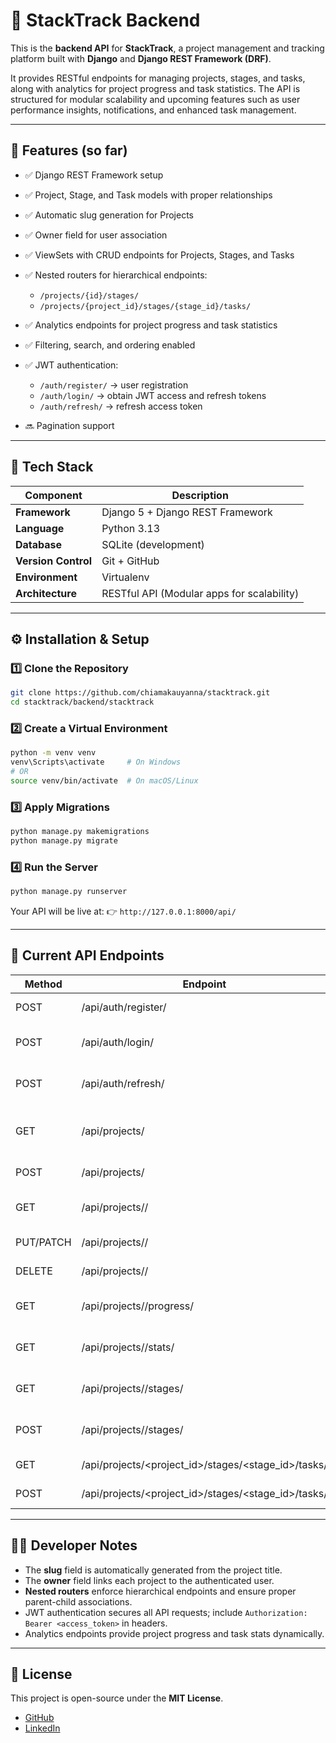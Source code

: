 # 🧠 StackTrack Backend

This is the **backend API** for **StackTrack**, a project management and tracking platform built with **Django** and **Django REST Framework (DRF)**.

It provides RESTful endpoints for managing projects, stages, and tasks, along with analytics for project progress and task statistics. The API is structured for modular scalability and upcoming features such as user performance insights, notifications, and enhanced task management.

---

## 🚀 Features (so far)

* ✅ Django REST Framework setup
* ✅ Project, Stage, and Task models with proper relationships
* ✅ Automatic slug generation for Projects
* ✅ Owner field for user association
* ✅ ViewSets with CRUD endpoints for Projects, Stages, and Tasks
* ✅ Nested routers for hierarchical endpoints:

  * `/projects/{id}/stages/`
  * `/projects/{project_id}/stages/{stage_id}/tasks/`
* ✅ Analytics endpoints for project progress and task statistics
* ✅ Filtering, search, and ordering enabled
* ✅ JWT authentication:

  * `/auth/register/` → user registration
  * `/auth/login/` → obtain JWT access and refresh tokens
  * `/auth/refresh/` → refresh access token
* 🔜 Pagination support

---

## 🧰 Tech Stack

| Component           | Description                                |
| ------------------- | ------------------------------------------ |
| **Framework**       | Django 5 + Django REST Framework           |
| **Language**        | Python 3.13                                |
| **Database**        | SQLite (development)                       |
| **Version Control** | Git + GitHub                               |
| **Environment**     | Virtualenv                                 |
| **Architecture**    | RESTful API (Modular apps for scalability) |

---

## ⚙️ Installation & Setup

### 1️⃣ Clone the Repository

```bash
git clone https://github.com/chiamakauyanna/stacktrack.git
cd stacktrack/backend/stacktrack
```

### 2️⃣ Create a Virtual Environment

```bash
python -m venv venv
venv\Scripts\activate     # On Windows
# OR
source venv/bin/activate  # On macOS/Linux
```

### 3️⃣ Apply Migrations

```bash
python manage.py makemigrations
python manage.py migrate
```

### 4️⃣ Run the Server

```bash
python manage.py runserver
```

Your API will be live at:
👉 `http://127.0.0.1:8000/api/`

---

## 🧩 Current API Endpoints

| Method    | Endpoint                                            | Description                       |
| --------- | --------------------------------------------------- | --------------------------------- |
| POST      | /api/auth/register/                                 | Register a new user               |
| POST      | /api/auth/login/                                    | Login and get JWT tokens          |
| POST      | /api/auth/refresh/                                  | Refresh access token              |
| GET       | /api/projects/                                      | List all projects (owned by user) |
| POST      | /api/projects/                                      | Create a new project              |
| GET       | /api/projects/<id>/                                 | Retrieve a single project         |
| PUT/PATCH | /api/projects/<id>/                                 | Update a project                  |
| DELETE    | /api/projects/<id>/                                 | Delete a project                  |
| GET       | /api/projects/<id>/progress/                        | Get project completion %          |
| GET       | /api/projects/<id>/stats/                           | Get project task statistics       |
| GET       | /api/projects/<id>/stages/                          | List stages for a project         |
| POST      | /api/projects/<id>/stages/                          | Create stage for a project        |
| GET       | /api/projects/<project_id>/stages/<stage_id>/tasks/ | List tasks for a stage            |
| POST      | /api/projects/<project_id>/stages/<stage_id>/tasks/ | Create task for a stage           |

---

## 🧑‍💻 Developer Notes

* The **slug** field is automatically generated from the project title.
* The **owner** field links each project to the authenticated user.
* **Nested routers** enforce hierarchical endpoints and ensure proper parent-child associations.
* JWT authentication secures all API requests; include `Authorization: Bearer <access_token>` in headers.
* Analytics endpoints provide project progress and task stats dynamically.

---

## 📜 License

This project is open-source under the **MIT License**.

* [GitHub](https://github.com/chiamakauyanna/stacktrack)
* [LinkedIn](https://linkedin.com/in/chiamakauyanna)

